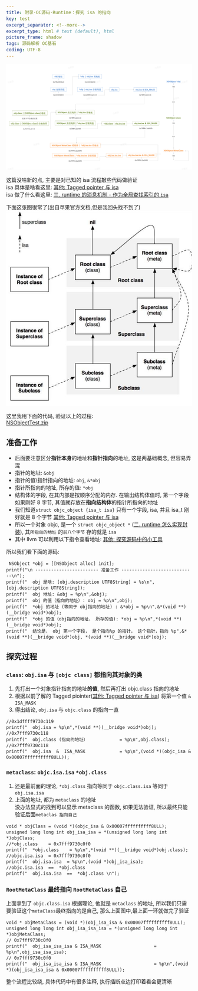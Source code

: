 ```yaml
---
title: 附录-OC源码-Runtime：探究 isa 的指向       
key: test
excerpt_separator: <!--more-->
excerpt_type: html # text (default), html
picture_frame: shadow
tags: 源码解析 OC基石
coding: UTF-8
---  
```

![](/assets/images/源码解析/runtime/%E6%99%BA%E8%83%BD%E6%88%AA%E5%9B%BE%205.png)  
  
  
这篇没啥新的点, 主要是对已知的 isa 流程敲些代码做验证   
isa 具体是啥看这里: [其他: Tagged pointer 与 isa](bear://x-callback-url/open-note?id=DD6BA620-7369-40F2-8076-EEFCFF947C69-477-00005195DB13B02E)  
isa 做了什么看这里: [三. runtime 的消息机制 - 作为全局查找索引的 `isa`](bear://x-callback-url/open-note?id=D9B0A79C-1AEB-4792-8B54-6FFEA75185B7-477-000082936B957331&header=%E4%BD%9C%E4%B8%BA%E5%85%A8%E5%B1%80%E6%9F%A5%E6%89%BE%E7%B4%A2%E5%BC%95%E7%9A%84%20%60isa%60)  
  
下面这张图很常了(出自苹果官方文档,但是我回头找不到了)  
![](/assets/images/源码解析/runtime/23_7.png)  
  
这里我用下面的代码, 验证以上的过程:  
<a href='/assets/images/源码解析/runtime/NSObjectTest.zip'>NSObjectTest.zip</a>  
  
## 准备工作  
* 后面要注意区分**指针本身**的地址和**指针指向**的地址, 这是两基础概念, 但容易弄混  
* 指针的地址:              `&obj`  
* 指针的值\指针指向的地址:   `obj`, `&*obj`  
* 指针所指向的地址, 所存的值: `*obj`  
* 结构体的字段, 在其内部是按顺序分配的内存. 在输出结构体值时, 第一个字段如果刚好 8 字节, 其值就存放在**指向结构体**的指针所指向的地址  
* 我们知道`struct objc_object {isa_t isa}` 只有一个字段, isa, 并且 isa_t 刚好就是 8 个字节 [其他: Tagged pointer 与 isa](bear://x-callback-url/open-note?id=DD6BA620-7369-40F2-8076-EEFCFF947C69-477-00005195DB13B02E)  
* 所以一个对象 objc, 是一个 `struct objc_object *` ([二. runtime 怎么实现封装](bear://x-callback-url/open-note?id=7907FC5E-D708-4A89-983E-EC60A950B6B7-6742-000174F339AAF0CF)), 其`所指向的地址` 的`前八个字节` 存的就是 `isa`   
* 其中 llvm 可以利用以下指令查看地址: [其他: 探究源码中的小工具](bear://x-callback-url/open-note?id=FA7D9653-3F13-4D80-8DCC-84478EC3FC99-6742-000197DD1A6F8D44)  
  
所以我们看下面的源码:  
```objc  
 NSObject *obj = [[NSObject alloc] init];  
printf("\n ------------------------ 准备工作 ----------------------------\n");  
printf("  obj 是啥: [obj.description UTF8String] = %s\n",[obj.description UTF8String]);  
printf("  obj 地址: &obj = %p\n",&obj);  
printf("  obj 的值（指向的地址）: obj = %p\n",obj);  
printf("  *obj 的地址 (等同于 obj指向的地址) : &*obj = %p\n",&*(void **)(__bridge void*)obj);  
printf("  *obj 的值（obj指向的地址， 所存的值): *obj = %p\n",*(void **)(__bridge void*)obj);  
printf("  结论是， obj 第一个字段， 是个指向%p 的指针， 这个指针，指向 %p",&*(void **)(__bridge void*)obj, *(void **)(__bridge void*)obj);  
```  
  
## 探究过程  
### `class`: `obj.isa` 与 `[objc class]` 都指向其对象的类  
1. 先打出一个对象指针指向的地址**的值**, 然后再打出 objc.class 指向的地址  
2. 根据以前了解的 Tagged piointer([其他: Tagged pointer 与 isa](bear://x-callback-url/open-note?id=DD6BA620-7369-40F2-8076-EEFCFF947C69-477-00005195DB13B02E)) 将第一个值 `& ISA_MASK`  
3. 得出结论, `obj.isa` 与 `objc.class` 的指向一直  
```objc  
//0x1dffff9730c119  
printf("  obj.isa = %p\n",*(void **)(__bridge void*)obj);  
//0x7fff9730c118  
printf("  obj.class (指向的地址）            = %p\n",obj.class);  
//0x7fff9730c118  
printf("  obj.isa  &  ISA_MASK             = %p\n",(void *)(objc_isa & 0x00007ffffffffff8ULL));  
```  
  
### `metaclass`:  `objc.isa.isa`  `*obj.class`  
1. 还是最前面的理论, `*obj.class` 指向等同于 `objc.class.isa` 等同于`obj.isa.isa`  
2. 上面的地址, 都为 `metaclass` 的地址  
没办法显式的找到可以显示 metaclass 的函数, 如果无法验证, 所以最终只能验证后面`metaclas 指向自己`  
```objc  
void * objClass = (void *)(objc_isa & 0x00007ffffffffff8ULL);  
unsigned long long int obj_isa_isa = *(unsigned long long int *)objClass;  
//*obj.class    = 0x7fff9730c0f0  
printf("  *obj.class    = %p\n",*(void **)(__bridge void*)obj.class);  
//objc.isa.isa  = 0x7fff9730c0f0  
printf("  obj.isa.isa  = %p\n",(void *)obj_isa_isa);  
//objc.isa.isa  ==  *obj.class   
printf("  obj.isa.isa  ==  *obj.class \n");  
```  
  
### `RootMetaClass` 最终指向 `RootMetaClass` 自己  
上面拿到了 `objc.class.isa` 根据理论, 他就是 `metaclass` 的地址, 所以我们只需要验证这个`metaClass`最终指向的是自己, 那么上面图中,最上面一环就做完了验证  
```objc  
void * objMetaClass = (void *)(obj_isa_isa & 0x00007ffffffffff8ULL);  
unsigned long long int obj_isa_isa_isa = *(unsigned long long int *)objMetaClass;  
// 0x7fff9730c0f0  
printf("  obj_isa_isa_isa & ISA_MASK                    = %p\n",obj_isa_isa_isa);  
// 0x7fff9730c0f0  
printf("  obj_isa_isa_isa & ISA_MASK                    = %p\n",(void *)(obj_isa_isa_isa & 0x00007ffffffffff8ULL));  
```  
  
  
整个流程比较绕, 具体代码中有很多注释, 执行插断点边打印着看会更清晰  
  